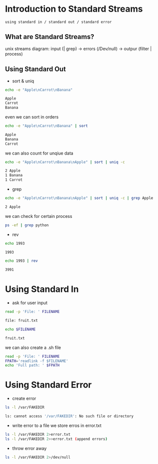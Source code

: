 # Introduction to Standard Streams
`using standard in / standard out / standard error`
  
## What are Standard Streams?
unix streams diagram:
input (| grep) -> errors (/Dev/null) -> outpur (filter | process)
  
## Using Standard Out
- sort & uniq
```bash
echo -e "Apple\nCarrot\nBanana"

Apple
Carrot
Banana 
```
even we can sort in orders
```bash
echo -e "Apple\nCarrot\nBanana" | sort 

Apple
Banana 
Carrot
```
we can also count for unqiue data
```bash
echo -e "Apple\nCarrot\nBanana\nApple" | sort | uniq -c

2 Apple
1 Banana 
1 Carrot
```
  
- grep
```bash
echo -e "Apple\nCarrot\nBanana\nApple" | sort | uniq -c | grep Apple

2 Apple
```  
we can check for certain process
```bash
ps -ef | grep python
```
  
- rev
```bash
echo 1993

1993

echo 1993 | rev

3991
```
  
# Using Standard In
- ask for user input 
```bash
read -p 'File: ' FILENAME

file: fruit.txt

echo $FILENAME

fruit.txt
```
we can also create a .sh file
```bash
read -p 'File: ' FILENAME
FPATH='readlink -f $FILENAME'
echo 'Full path: ' $FPATH
```
  
# Using Standard Error
- create error
```bash 
ls -l /var/FAKEDIR

ls: cannot access '/var/FAKEDIR': No such file or directory
```
  
- write error to a file
we store erros in error.txt
```bash 
ls -l /var/FAKEDIR 2>error.txt
ls -l /var/FAKEDIR 2>>error.txt (append errors)
```
  
- throw error away
```bash 
ls -l /var/FAKEDIR 2>/dev/null
```




